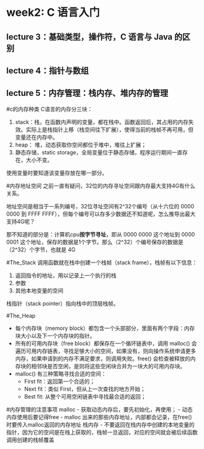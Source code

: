 # week2: C 语言入门

## lecture 3：基础类型，操作符，C 语言与 Java 的区别

## lecture 4：指针与数组

## lecture 5：内存管理：栈内存、堆内存的管理

#c的内存种类
C语言的内存分三块：
  1. stack：栈，在函数内声明的变量，都在栈中。函数返回后，其占用的内存失效。实际上是栈指针上移（栈空间往下扩展），使得当前的栈帧不再可用，但变量还在内存中。
  2. heap： 堆，动态获取你空间都位于堆中，堆往上扩展；
  3. 静态存储，static storage，全局变量位于静态存储，程序运行期间一直存在，大小不变。

使用变量时要知道该变量存放在哪一部分。

#内存地址空间
之前一直有疑问，32位的内存寻址空间跟内存最大支持4G有什么关系。

地址空间是相当于一系列编号，32位寻址空间有2^32个编号（从十六位的 0000 0000 到 FFFF FFFF），但每个编号可以存多少数据还不知道呢，怎么推导出最大支持4G呢？

那不知道的部分是：计算机cpu**按字节寻址**，即从 0000 0000 这个地址到 0000 0001 这个地址，保存的数据是1个字节。那么（2^32）个编号保存的数据是（2^32）个字节，也就是 4G

#The_Stack
调用函数就在栈中创建一个栈帧（stack frame），栈帧有以下信息：
  1. 返回指令的地址，用以记录上一个执行的栈
  2. 参数
  3. 其他本地变量的空间

栈指针（stack pointer）指向栈中的顶层栈帧。

#The_Heap
- 每个内存块（memory block）都包含一个头部部分，里面有两个字段：内存块大小以及下一个内存块的指针。
- 所有的可用内存块（free block）都保存在一个循环链表中，调用 malloc() 会遍历可用内存链表，寻找足够大小的空间，如果没有，则向操作系统申请更多内存，如果申请到的内存不满足要求，则调用失败。free() 会检查被释放的内存块的相邻块是否空闲，是则将这些空闲块合并为一块大的可用内存块。
- malloc() 有三种策略寻找合适的空间：
	- First fit：返回第一个合适的；
	- Next fit：类似 First，但从上一次查找的地方开始；
	- Best fit: 从整个可用空闲链表中寻找最合适的返回；
	
#内存管理的注意事项
malloc
	- 获取动态内存后，要先初始化，再使用；
	- 动态内存使用后要记得free
	- malloc 出来的那些内存地址，内部都会记录，在free() 时要传入malloc返回的内存地址
栈内存
	- 不要返回在栈内存中创建的本地变量的指针，因为它的空间是在栈上获取的，栈帧一旦返回，对应的空间就会被后续函数调用创建的栈帧覆盖